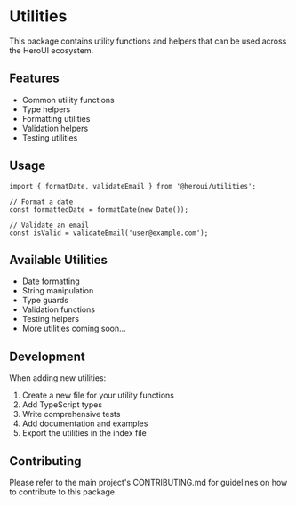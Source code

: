 # Utilities

This package contains utility functions and helpers that can be used across the HeroUI ecosystem.

## Features

- Common utility functions
- Type helpers
- Formatting utilities
- Validation helpers
- Testing utilities

## Usage

```tsx
import { formatDate, validateEmail } from '@heroui/utilities';

// Format a date
const formattedDate = formatDate(new Date());

// Validate an email
const isValid = validateEmail('user@example.com');
```

## Available Utilities

- Date formatting
- String manipulation
- Type guards
- Validation functions
- Testing helpers
- More utilities coming soon...

## Development

When adding new utilities:
1. Create a new file for your utility functions
2. Add TypeScript types
3. Write comprehensive tests
4. Add documentation and examples
5. Export the utilities in the index file

## Contributing

Please refer to the main project's CONTRIBUTING.md for guidelines on how to contribute to this package. 